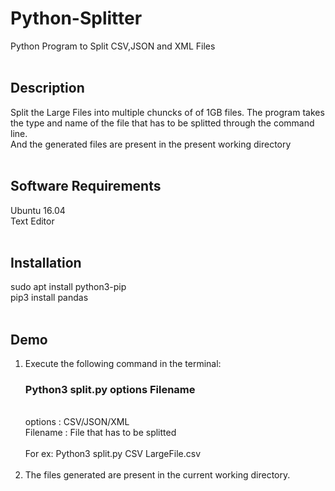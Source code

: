 # Python-Splitter
Python Program to Split CSV,JSON and XML Files </br>
 </br>
## Description</br>
Split the Large Files into multiple chuncks of of 1GB files. The program takes the type and name of the file that has to be splitted through the command line.</br>
And the generated files are present in the present working directory</br>
 </br>
## Software Requirements </br>
Ubuntu 16.04 </br>
Text Editor </br>
 </br>
## Installation </br>
sudo apt install python3-pip </br>
pip3 install pandas </br>
 </br>
## Demo </br>
1. Execute the following command in the terminal:  </br>
    ### **Python3 split.py options Filename** </br>
      </br>
     options : CSV/JSON/XML </br>
     Filename : File that has to be splitted </br>
    </br> 
    For ex: Python3 split.py CSV LargeFile.csv</br>
    </br>
2. The files generated are present in the current working directory.


